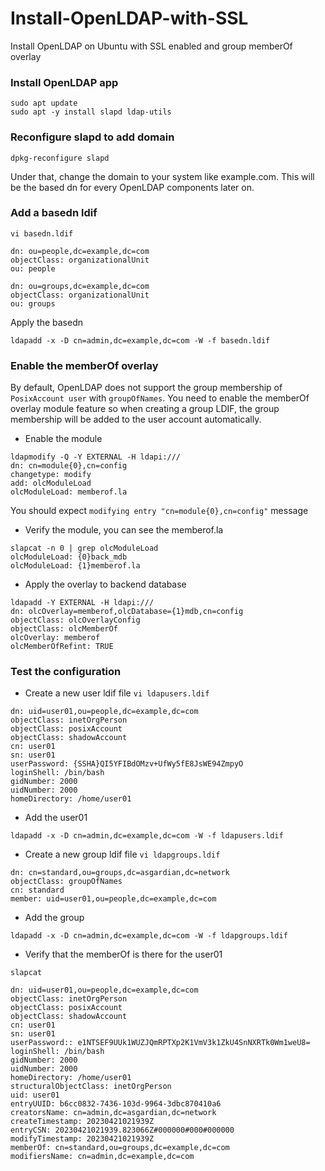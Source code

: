 # Install-OpenLDAP-with-SSL
Install OpenLDAP on Ubuntu with SSL enabled and group memberOf overlay

### Install OpenLDAP app
```
sudo apt update
sudo apt -y install slapd ldap-utils
```

### Reconfigure slapd to add domain
```
dpkg-reconfigure slapd
```
Under that, change the domain to your system like example.com. This will be the based dn for every OpenLDAP components later on.


### Add a basedn ldif
```
vi basedn.ldif
```
```
dn: ou=people,dc=example,dc=com
objectClass: organizationalUnit
ou: people

dn: ou=groups,dc=example,dc=com
objectClass: organizationalUnit
ou: groups
```
Apply the basedn
```
ldapadd -x -D cn=admin,dc=example,dc=com -W -f basedn.ldif
```


### Enable the memberOf overlay
By default, OpenLDAP does not support the group membership of `PosixAccount user` with `groupOfNames`. You need to enable the memberOf overlay module feature so when creating a group LDIF, the group membership will be added to the user account automatically.

- Enable the module
```
ldapmodify -Q -Y EXTERNAL -H ldapi:///
dn: cn=module{0},cn=config
changetype: modify
add: olcModuleLoad
olcModuleLoad: memberof.la
```
You should expect `modifying entry "cn=module{0},cn=config"` message

- Verify the module, you can see the memberof.la
```
slapcat -n 0 | grep olcModuleLoad
olcModuleLoad: {0}back_mdb
olcModuleLoad: {1}memberof.la
```

- Apply the overlay to backend database
```
ldapadd -Y EXTERNAL -H ldapi:///
dn: olcOverlay=memberof,olcDatabase={1}mdb,cn=config
objectClass: olcOverlayConfig
objectClass: olcMemberOf
olcOverlay: memberof
olcMemberOfRefint: TRUE
```

### Test the configuration
- Create a new user ldif file 
```vi ldapusers.ldif```
```
dn: uid=user01,ou=people,dc=example,dc=com
objectClass: inetOrgPerson
objectClass: posixAccount
objectClass: shadowAccount
cn: user01
sn: user01
userPassword: {SSHA}QI5YFIBdOMzv+UfWy5fE8JsWE94ZmpyO
loginShell: /bin/bash
gidNumber: 2000
uidNumber: 2000
homeDirectory: /home/user01
```
- Add the user01
```
ldapadd -x -D cn=admin,dc=example,dc=com -W -f ldapusers.ldif
```
- Create a new group ldif file
```vi ldapgroups.ldif```
```
dn: cn=standard,ou=groups,dc=asgardian,dc=network
objectClass: groupOfNames
cn: standard
member: uid=user01,ou=people,dc=example,dc=com
```
- Add the group
```
ldapadd -x -D cn=admin,dc=example,dc=com -W -f ldapgroups.ldif
```
- Verify that the memberOf is there for the user01
```
slapcat

dn: uid=user01,ou=people,dc=example,dc=com
objectClass: inetOrgPerson
objectClass: posixAccount
objectClass: shadowAccount
cn: user01
sn: user01
userPassword:: e1NTSEF9UUk1WUZJQmRPTXp2K1VmV3k1ZkU4SnNXRTk0Wm1weU8=
loginShell: /bin/bash
gidNumber: 2000
uidNumber: 2000
homeDirectory: /home/user01
structuralObjectClass: inetOrgPerson
uid: user01
entryUUID: b6cc0832-7436-103d-9964-3dbc870410a6
creatorsName: cn=admin,dc=asgardian,dc=network
createTimestamp: 20230421021939Z
entryCSN: 20230421021939.823066Z#000000#000#000000
modifyTimestamp: 20230421021939Z
memberOf: cn=standard,ou=groups,dc=example,dc=com
modifiersName: cn=admin,dc=example,dc=com
```
